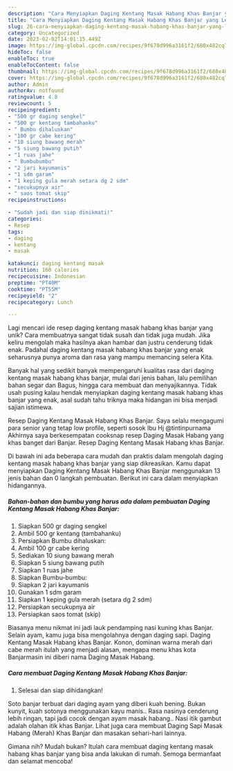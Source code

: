```yaml
---
description: "Cara Menyiapkan Daging Kentang Masak Habang Khas Banjar yang Lezat Sekali"
title: "Cara Menyiapkan Daging Kentang Masak Habang Khas Banjar yang Lezat Sekali"
slug: 26-cara-menyiapkan-daging-kentang-masak-habang-khas-banjar-yang-lezat-sekali
category: Uncategorized
date: 2023-02-02T14:01:15.449Z
image: https://img-global.cpcdn.com/recipes/9f678d996a3161f2/680x482cq70/daging-kentang-masak-habang-khas-banjar-foto-resep-utama.jpg
hideToc: false
enableToc: true
enableTocContent: false
thumbnail: https://img-global.cpcdn.com/recipes/9f678d996a3161f2/680x482cq70/daging-kentang-masak-habang-khas-banjar-foto-resep-utama.jpg
cover: https://img-global.cpcdn.com/recipes/9f678d996a3161f2/680x482cq70/daging-kentang-masak-habang-khas-banjar-foto-resep-utama.jpg
author: Admin
authorAv: notfound
ratingvalue: 4.8
reviewcount: 5
recipeingredient:
- "500 gr daging sengkel"
- "500 gr kentang tambahanku"
- " Bumbu dihaluskan"
- "100 gr cabe kering"
- "10 siung bawang merah"
- "5 siung bawang putih"
- "1 ruas jahe"
- " Bumbubumbu"
- "2 jari kayumanis"
- "1 sdm garam"
- "1 keping gula merah setara dg 2 sdm"
- "secukupnya air"
- " saos tomat skip"
recipeinstructions:

- "Sudah jadi dan siap dinikmati!"
categories:
- Resep
tags:
- daging
- kentang
- masak

katakunci: daging kentang masak 
nutrition: 160 calories
recipecuisine: Indonesian
preptime: "PT40M"
cooktime: "PT55M"
recipeyield: "2"
recipecategory: Lunch

---
```





Lagi mencari ide resep daging kentang masak habang khas banjar yang unik? Cara membuatnya sangat tidak susah dan tidak juga mudah. Jika keliru mengolah maka hasilnya akan hambar dan justru cenderung tidak enak. Padahal daging kentang masak habang khas banjar yang enak seharusnya punya aroma dan rasa yang mampu memancing selera Kita.





Banyak hal yang sedikit banyak mempengaruhi kualitas rasa dari daging kentang masak habang khas banjar, mulai dari jenis bahan, lalu pemilihan bahan segar dan Bagus, hingga cara membuat dan menyajikannya. Tidak usah pusing kalau hendak menyiapkan daging kentang masak habang khas banjar yang enak,      asal sudah tahu triknya maka hidangan ini bisa menjadi sajian istimewa.














Resep Daging Kentang Masak Habang Khas Banjar. Saya selalu mengagumi para senior yang tetap low profile, seperti sosok Ibu Hj @tintinpurnama Akhirnya saya berkesempatan cooksnap resep Daging Masak Habang yang khas banget dari Banjar. Resep Daging Kentang Masak Habang khas Banjar.






Di bawah ini ada beberapa cara mudah dan praktis dalam mengolah daging kentang masak habang khas banjar yang siap dikreasikan. Kamu dapat menyiapkan Daging Kentang Masak Habang Khas Banjar menggunakan 13 jenis bahan dan 0 langkah pembuatan. Berikut ini cara dalam menyiapkan hidangannya.

<!--inarticleads1-->

##### Bahan-bahan dan bumbu yang harus ada dalam pembuatan Daging Kentang Masak Habang Khas Banjar:

1. Siapkan 500 gr daging sengkel
1. Ambil 500 gr kentang (tambahanku)
1. Persiapkan  Bumbu dihaluskan:
1. Ambil 100 gr cabe kering
1. Sediakan 10 siung bawang merah
1. Siapkan 5 siung bawang putih
1. Siapkan 1 ruas jahe
1. Siapkan  Bumbu-bumbu:
1. Siapkan 2 jari kayumanis
1. Gunakan 1 sdm garam
1. Siapkan 1 keping gula merah (setara dg 2 sdm)
1. Persiapkan secukupnya air
1. Persiapkan  saos tomat (skip)


Biasanya menu nikmat ini jadi lauk pendamping nasi kuning khas Banjar. Selain ayam, kamu juga bisa mengolahnya dengan daging sapi. Daging Kentang Masak Habang khas Banjar. Konon, dominan warna merah dari cabe merah itulah yang menjadi alasan, mengapa menu khas kota Banjarmasin ini diberi nama Daging Masak Habang. 

<!--inarticleads2-->

##### Cara membuat Daging Kentang Masak Habang Khas Banjar:


1. Selesai dan siap dihidangkan!

Soto banjar terbuat dari daging ayam yang diberi kuah bening. Bukan kunyit, kuah sotonya menggunakan kayu manis.. Rasa nasinya cenderung lebih ringan, tapi jadi cocok dengan ayam masak habang.. Nasi itik gambut adalah olahan itik khas Banjar. Lihat juga cara membuat Daging Sapi Masak Habang (Merah) Khas Banjar dan masakan sehari-hari lainnya. 

Gimana nih? Mudah bukan? Itulah cara membuat daging kentang masak habang khas banjar yang bisa anda lakukan di rumah. Semoga bermanfaat dan selamat mencoba!
